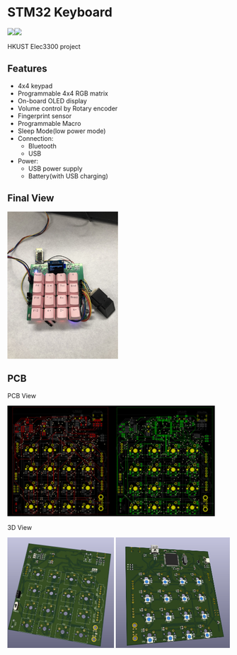 # STM32 Keyboard
<img src="https://img.shields.io/badge/Made_with-stm32f103-blueviolet"><img src="https://img.shields.io/badge/Status-ongoing-brightgreen">

HKUST Elec3300 project

## Features
* 4x4 keypad
* Programmable 4x4 RGB matrix
* On-board OLED display
* Volume control by Rotary encoder
* Fingerprint sensor
* Programmable Macro
* Sleep Mode(low power mode)
* Connection:
    * Bluetooth
    * USB
* Power:
    * USB power supply
    * Battery(with USB charging)

## Final View
<img src = "images/view.jpg" width="250">

## PCB
PCB View

<img src = "images/pcb-front.png" height="250"><img src = "images/pcb-back.png" height="250">

3D View

<img src = "images/kicad-3dview-front.png" height="250"> <img src = "images/kicad-3dview-back.png" height="250">


